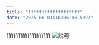 ```yaml
---
title: "fffffffffffffffffff"
date: "2025-06-01T16:06:06.599Z"
---
```


fffffffffffffffffffffffff
<img src="/uploads/b02483bd-b7d5-4bcf-9df7-2efe4f979c3c-slider1.webp" alt="説明">

